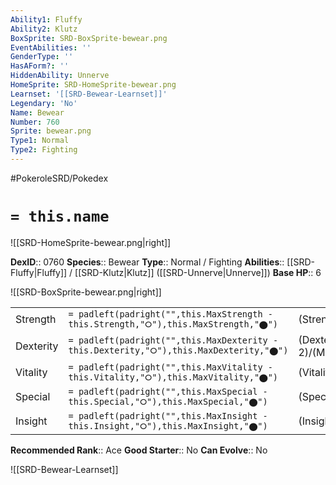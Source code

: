 ```yaml
---
Ability1: Fluffy
Ability2: Klutz
BoxSprite: SRD-BoxSprite-bewear.png
EventAbilities: ''
GenderType: ''
HasAForm?: ''
HiddenAbility: Unnerve
HomeSprite: SRD-HomeSprite-bewear.png
Learnset: '[[SRD-Bewear-Learnset]]'
Legendary: 'No'
Name: Bewear
Number: 760
Sprite: bewear.png
Type1: Normal
Type2: Fighting
---
```


#PokeroleSRD/Pokedex

# `= this.name`

![[SRD-HomeSprite-bewear.png|right]]

**DexID**:: 0760
**Species**:: Bewear
**Type**:: Normal / Fighting
**Abilities**:: [[SRD-Fluffy|Fluffy]] / [[SRD-Klutz|Klutz]] ([[SRD-Unnerve|Unnerve]])
**Base HP**:: 6

![[SRD-BoxSprite-bewear.png|right]]

|           |                                                                                        |                                          |
| --------- | -------------------------------------------------------------------------------------- | ---------------------------------------- |
| Strength  | `= padleft(padright("",this.MaxStrength - this.Strength,"⭘"),this.MaxStrength,"⬤")`    | (Strength::3)/(MaxStrength::7)   |
| Dexterity | `= padleft(padright("",this.MaxDexterity - this.Dexterity,"⭘"),this.MaxDexterity,"⬤")` | (Dexterity:: 2)/(MaxDexterity::4) |
| Vitality  | `= padleft(padright("",this.MaxVitality - this.Vitality,"⭘"),this.MaxVitality,"⬤")`    | (Vitality::2)/(MaxVitality::5)   |
| Special   | `= padleft(padright("",this.MaxSpecial - this.Special,"⭘"),this.MaxSpecial,"⬤")`       | (Special::2)/(MaxSpecial::4)     |
| Insight   | `= padleft(padright("",this.MaxInsight - this.Insight,"⭘"),this.MaxInsight,"⬤")`       | (Insight::2)/(MaxInsight::4)     |

**Recommended Rank**:: Ace
**Good Starter**:: No
**Can Evolve**:: No

![[SRD-Bewear-Learnset]]
